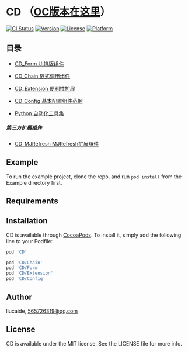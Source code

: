 # CD  （[OC版本在这里](https://github.com/liucaide/CD_ObjC)）

[![CI Status](https://img.shields.io/travis/liucaide/CD.svg?style=flat)](https://travis-ci.org/liucaide/CD)
[![Version](https://img.shields.io/cocoapods/v/CD.svg?style=flat)](https://cocoapods.org/pods/CD)
[![License](https://img.shields.io/cocoapods/l/CD.svg?style=flat)](https://cocoapods.org/pods/CD)
[![Platform](https://img.shields.io/cocoapods/p/CD.svg?style=flat)](https://cocoapods.org/pods/CD)

## 目录
- [CD_Form UI排版组件](https://github.com/liucaide/CD/tree/master/CD/CD_Form)
- [CD_Chain 链式调用组件](https://github.com/liucaide/CD/tree/master/CD/CD_Chain)
- [CD_Extension 便利性扩展](https://github.com/liucaide/CD/tree/master/CD/CD_Extension)
- [CD_Config 基本配置组件范例](https://github.com/liucaide/CD/tree/master/CD/CD_Config)

- [Python 自动化工具集](https://github.com/liucaide/CD/tree/master/PyToSwift)

##### 第三方扩展组件
- [CD_MJRefresh MJRefresh扩展组件](https://github.com/liucaide/CD/tree/master/CD/CD_MJRefresh)



## Example

To run the example project, clone the repo, and run `pod install` from the Example directory first.

## Requirements

## Installation

CD is available through [CocoaPods](https://cocoapods.org). To install
it, simply add the following line to your Podfile:

```ruby
pod 'CD'
```
```ruby
pod 'CD/Chain'
pod 'CD/Form'
pod 'CD/Extension'
pod 'CD/Config'
```
## Author

liucaide, 565726319@qq.com

## License

CD is available under the MIT license. See the LICENSE file for more info.
